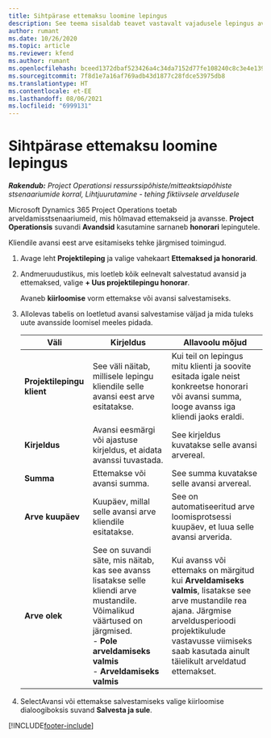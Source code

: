 ```yaml
---
title: Sihtpärase ettemaksu loomine lepingus
description: See teema sisaldab teavet vastavalt vajadusele lepingus avansi loomist.
author: rumant
ms.date: 10/26/2020
ms.topic: article
ms.reviewer: kfend
ms.author: rumant
ms.openlocfilehash: bceed1372dbaf523426a4c34da7152d77fe108240c8c3e4e1390c43b1cf536a4
ms.sourcegitcommit: 7f8d1e7a16af769adb43d1877c28fdce53975db8
ms.translationtype: HT
ms.contentlocale: et-EE
ms.lasthandoff: 08/06/2021
ms.locfileid: "6999131"
---
```

# <a name="creating-an-ad-hoc-advance-on-a-contract"></a>Sihtpärase ettemaksu loomine lepingus

_**Rakendub:** Project Operationsi ressurssipõhiste/mitteaktsiapõhiste stsenaariumide korral,  Lihtjuurutamine - tehing fiktiivsele arveldusele_

Microsoft Dynamics 365 Project Operations toetab arveldamisstsenaariumeid, mis hõlmavad ettemakseid ja avansse. **Project Operationsis** suvandi **Avandsid** kasutamine sarnaneb **honorari** lepingutele. 

Kliendile avansi eest arve esitamiseks tehke järgmised toimingud.

1. Avage leht **Projektileping** ja valige vahekaart **Ettemaksed ja honorarid**.
2. Andmeruudustikus, mis loetleb kõik eelnevalt salvestatud avansid ja ettemaksed, valige **+ Uus projektilepingu honorar**. 

    Avaneb **kiirloomise** vorm ettemakse või avansi salvestamiseks.
    
3. Allolevas tabelis on loetletud avansi salvestamise väljad ja mida tuleks uute avansside loomisel meeles pidada.

    | Väli | Kirjeldus | Allavoolu mõjud |
    | --- | --- | --- |
    | **Projektilepingu klient** | See väli näitab, millisele lepingu kliendile selle avansi eest arve esitatakse. | Kui teil on lepingus mitu klienti ja soovite esitada igale neist konkreetse honorari või avansi summa, looge avanss iga kliendi jaoks eraldi. |
    | **Kirjeldus** | Avansi eesmärgi või ajastuse kirjeldus, et aidata avanssi tuvastada. | See kirjeldus kuvatakse selle avansi arvereal. |
    | **Summa** | Ettemakse või avansi summa. | See summa kuvatakse selle avansi arvereal. |
    | **Arve kuupäev** | Kuupäev, millal selle avansi arve kliendile esitatakse. | See on automatiseeritud arve loomisprotsessi kuupäev, et luua selle avansi arverida. |
    | **Arve olek** | See on suvandi säte, mis näitab, kas see avanss lisatakse selle kliendi arve mustandile. Võimalikud väärtused on järgmised.</br>- **Pole arveldamiseks valmis**</br>- **Arveldamiseks valmis** | Kui avanss või ettemaks on märgitud kui **Arveldamiseks valmis**, lisatakse see arve mustandile rea ajana. Järgmise arveldusperioodi projektikulude vastavusse viimiseks saab kasutada ainult täielikult arveldatud ettemakset. |

4. SelectAvansi või ettemakse salvestamiseks valige kiirloomise dialoogiboksis suvand **Salvesta ja sule**.


[!INCLUDE[footer-include](../../includes/footer-banner.md)]